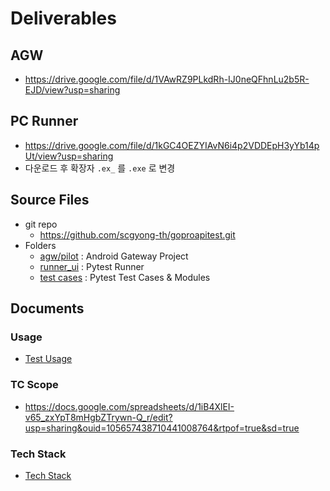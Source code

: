 # Deliverables

## AGW
* https://drive.google.com/file/d/1VAwRZ9PLkdRh-IJ0neQFhnLu2b5R-EJD/view?usp=sharing
  
## PC Runner

* https://drive.google.com/file/d/1kGC4OEZYIAvN6i4p2VDDEpH3yYb14pUt/view?usp=sharing
* 다운로드 후 확장자 `.ex_` 를 `.exe` 로 변경

## Source Files
* git repo
  * https://github.com/scgyong-th/goproapitest.git
* Folders
  * [agw/pilot](../agw/pilot) : Android Gateway Project
  * [runner_ui](../runner_ui) : Pytest Runner
  * [test cases](../testrunner) : Pytest Test Cases & Modules

## Documents

### Usage
* [Test Usage](usage.md)
  
### TC Scope
* https://docs.google.com/spreadsheets/d/1iB4XlEI-v65_zxYpT8mHgbZTrywn-Q_r/edit?usp=sharing&ouid=105657438710441008764&rtpof=true&sd=true
  
### Tech Stack
* [Tech Stack](tech_stack.md)
